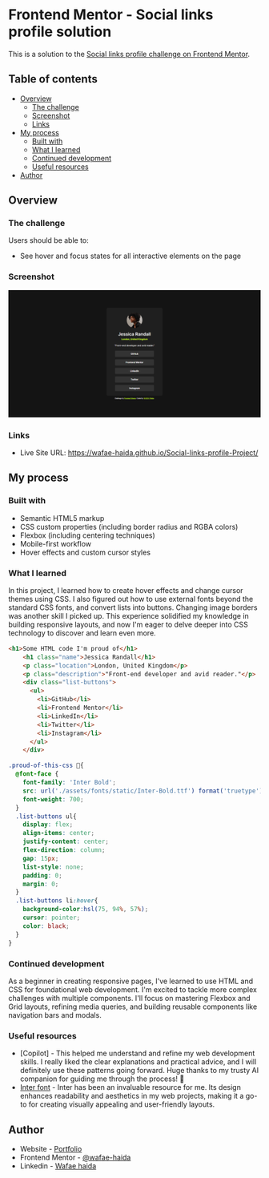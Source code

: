 # Frontend Mentor - Social links profile solution

This is a solution to the [Social links profile challenge on Frontend Mentor](https://www.frontendmentor.io/challenges/social-links-profile-UG32l9m6dQ).

## Table of contents

- [Overview](#overview)
  - [The challenge](#the-challenge)
  - [Screenshot](#screenshot)
  - [Links](#links)
- [My process](#my-process)
  - [Built with](#built-with)
  - [What I learned](#what-i-learned)
  - [Continued development](#continued-development)
  - [Useful resources](#useful-resources)
- [Author](#author)

## Overview

### The challenge

Users should be able to:

- See hover and focus states for all interactive elements on the page

### Screenshot

<img src="./design/screenshot.png">

### Links

- Live Site URL: https://wafae-haida.github.io/Social-links-profile-Project/

## My process

### Built with

- Semantic HTML5 markup
- CSS custom properties (including border radius and RGBA colors)
- Flexbox (including centering techniques)
- Mobile-first workflow
- Hover effects and custom cursor styles

### What I learned

In this project, I learned how to create hover effects and change cursor themes using CSS. I also figured out how to use external fonts beyond the standard CSS fonts, and convert lists into buttons. Changing image borders was another skill I picked up. This experience solidified my knowledge in building responsive layouts, and now I'm eager to delve deeper into CSS technology to discover and learn even more.

```html
<h1>Some HTML code I'm proud of</h1>
    <h1 class="name">Jessica Randall</h1>
    <p class="location">London, United Kingdom</p>
    <p class="description">"Front-end developer and avid reader."</p>
    <div class="list-buttons">
      <ul>
        <li>GitHub</li>
        <li>Frontend Mentor</li>
        <li>LinkedIn</li>
        <li>Twitter</li>
        <li>Instagram</li>
      </ul>
    </div>
```
```css
.proud-of-this-css 🎉{
  @font-face {
    font-family: 'Inter Bold';
    src: url('./assets/fonts/static/Inter-Bold.ttf') format('truetype');
    font-weight: 700;
  }
  .list-buttons ul{
    display: flex;
    align-items: center;
    justify-content: center;
    flex-direction: column;
    gap: 15px;
    list-style: none; 
    padding: 0;
    margin: 0;
  }
  .list-buttons li:hover{
    background-color:hsl(75, 94%, 57%);
    cursor: pointer;
    color: black;
  }
}
```

### Continued development

As a beginner in creating responsive pages, I've learned to use HTML and CSS for foundational web development. I'm excited to tackle more complex challenges with multiple components. I'll focus on mastering Flexbox and Grid layouts, refining media queries, and building reusable components like navigation bars and modals.

### Useful resources

- [Copilot] - This helped me understand and refine my web development skills. I really liked the clear explanations and practical advice, and I will definitely use these patterns going forward. Huge thanks to my trusty AI companion for guiding me through the process! 🌟
- [Inter font](https://github.com/rsms/inter) - Inter has been an invaluable resource for me. Its design enhances readability and aesthetics in my web projects, making it a go-to for creating visually appealing and user-friendly layouts.

## Author

- Website - [Portfolio](http://haida.my-style.in/?i=1)
- Frontend Mentor - [@wafae-haida](https://www.frontendmentor.io/profile/wafae-haida)
- Linkedin - [Wafae haida](https://www.linkedin.com/in/wafae-haida/?originalSubdomain=ma)
